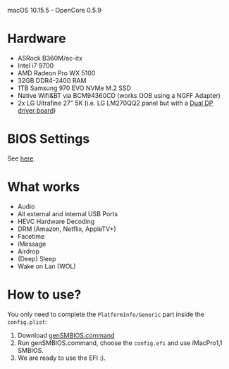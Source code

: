 
macOS 10.15.5 - OpenCore 0.5.9

# Hardware

- ASRock B360M/ac-itx
- Intel i7 9700
- AMD Radeon Pro WX 5100
- 32GB DDR4-2400 RAM
- 1TB Samsung 970 EVO NVMe M.2 SSD
- Native Wifi&BT via BCM94360CD (works OOB using a NGFF Adapter)
- 2x LG Ultrafine 27" 5K (i.e. LG LM270QQ2 panel but with a [Dual DP driver board](https://www.aliexpress.com/wholesale?SearchText=lm270qq2&opensearch=true)) 

# BIOS Settings

See [here](https://dortania.github.io/OpenCore-Desktop-Guide/config.plist/coffee-lake.html#intel-bios-settings).

# What works

- Audio
- All external and internal USB Ports 
- HEVC Hardware Decoding
- DRM (Amazon, Netflix, AppleTV+)
- Facetime
- iMessage
- Airdrop
- (Deep) Sleep
- Wake on Lan (WOL)

# How to use?

You only need to complete the `PlatformInfo/Generic` part inside the
`config.plist`:

1. Download [genSMBIOS.command](https://github.com/corpnewt/GenSMBIOS)
2. Run genSMBIOS.command, choose the `config.efi` and use iMacPro1,1 SMBIOS.  
3. We are ready to use the EFI :).
